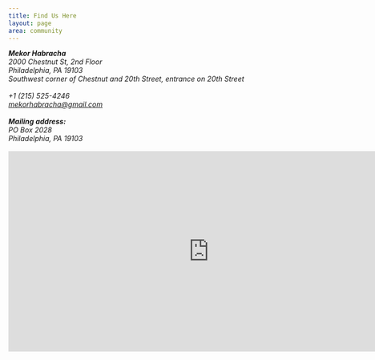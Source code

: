 ```yaml
---
title: Find Us Here
layout: page
area: community
---
```


<address>
  <strong>Mekor Habracha</strong><br>
  <span class="fa fa-map-marker"></span> 2000 Chestnut St, 2nd Floor<br/>
  Philadelphia, PA 19103<br/>
  <em>Southwest corner of Chestnut and 20th Street, entrance on 20th Street</em><br><br>
  <abbr title="Phone"><span class="fa fa-phone"></span></abbr> +1 (215) 525-4246<br>
  <abbr title="Email"><span class="fa fa-at"></span></abbr> <a href="mailto:mekorhabracha@gmail.com">mekorhabracha@gmail.com</a><br><br>
  <strong>Mailing address:</strong><br>
  <span class="fa fa-envelope-o"></span> PO Box 2028<br>
  Philadelphia, PA 19103<br><br>
</address>

<iframe src="https://www.google.com/maps/embed?pb=!1m18!1m12!1m3!1d3058.5305139698817!2d-75.1736926!3d39.9518901!2m3!1f0!2f0!3f0!3m2!1i1024!2i768!4f13.1!3m3!1m2!1s0x89c6c63715c15221%3A0x605602fe527662c5!2sMekor+Habracha!5e0!3m2!1sen!2sus!4v1441648162744" width="800" height="400" frameborder="0" style="border:0" allowfullscreen></iframe>
